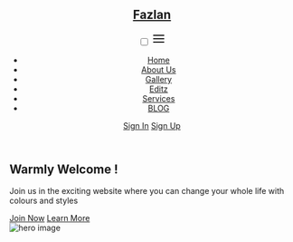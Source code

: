 <!DOCTYPE html>
<html lang="en">
  <head>
    <style>
      /* Importing Google font - Open Sans */
@import url("https://fonts.googleapis.com/css2?family=Open+Sans:wght@300;400;500;600;700&display=swap");

* {
  margin: 0;
  padding: 0;
  box-sizing: border-box;
  font-family: "Open Sans", sans-serif;
}

body {
  height: 100vh;
  width: 100%;
  background: linear-gradient(to bottom, #175d69 23%, #330c43 95%);
}

.header {
  position: fixed;
  top: 0;
  left: 0;
  width: 100%;
}

.navbar {
  display: flex;
  align-items: center;
  justify-content: space-between;
  max-width: 1200px;
  margin: 0 auto;
  padding: 20px 15px;
}

.navbar .logo a {
  font-size: 1.8rem;
  text-decoration: none;
  color: #fff;
}

.navbar .links {
  display: flex;
  align-items: center;
  list-style: none;
  gap: 35px;
}

.navbar .links a {
  font-weight: 500;
  text-decoration: none;
  color: #fff;
  padding: 10px 0;
  transition: 0.2s ease;
}

.navbar .links a:hover {
  color: #47b2e4;
}

.navbar .buttons a {
  text-decoration: none;
  color: #fff;
  font-size: 1rem;
  padding: 15px 0;
  transition: 0.2s ease;
}

.navbar .buttons a:not(:last-child) {
  margin-right: 30px;
}

.navbar .buttons .signin:hover {
  color: #47b2e4;
}

.navbar .buttons .signup {
  border: 1px solid #fff;
  padding: 10px 20px;
  border-radius: 0.375rem;
  text-align: center;
  transition: 0.2s ease;
}

.navbar .buttons .signup:hover {
  background-color: #47b2e4;
  color: #fff;
}

.hero-section {
  display: flex;
  justify-content: space-evenly;
  align-items: center;
  height: 95vh;
  padding: 0 15px;
  max-width: 1200px;
  margin: 0 auto;
}

.hero-section .hero {
  max-width: 50%;
  color: #fff;
}

.hero h2 {
  font-size: 2.5rem;
  margin-bottom: 20px;
}

.hero p {
  font-size: 1.2rem;
  margin-bottom: 20px;
  color: #c9c7c7;
}

.hero-section .img img {
  width: 517px;
}

.hero-section .buttons {
  margin-top: 40px;
}

.hero-section .buttons a {
  text-decoration: none;
  color: #fff;
  padding: 12px 24px;
  border-radius: 0.375rem;
  font-weight: 600;
  transition: 0.2s ease;
  display: inline-block;
}

.hero-section .buttons a:not(:last-child) {
  margin-right: 15px;
}

.buttons .join {
  background-color: #47b2e4;
}

.hero-section .buttons .learn {
  border: 1px solid #fff;
  border-radius: 0.375rem;
}

.hero-section .buttons a:hover {
  background-color: #47b2e4;
}

/* Hamburger menu styles */
#menu-toggle {
  display: none;
}

#hamburger-btn {
  font-size: 1.8rem;
  color: #fff;
  cursor: pointer;
  display: none;
  order: 1;
}

@media screen and (max-width: 1023px) {
  .navbar .logo a {
    font-size: 1.5rem;
  }

  .links {
    position: fixed;
    left: -100%;
    top: 75px;
    width: 100%;
    height: 100vh;
    padding-top: 50px;
    background: #175d69;
    flex-direction: column;
    transition: 0.3s ease;
  }

  .navbar #menu-toggle:checked ~ .links {
    left: 0;
  }

  .navbar #hamburger-btn {
    display: block;
  }

  .header .buttons {
    display: none;
  }

  .hero-section .hero {
    max-width: 100%;
    text-align: center;
  }

  .hero-section img {
    display: none;
  }
}
    </style>
    <meta charset="UTF-8" />
    <meta name="viewport" content="width=device-width, initial-scale=1.0" />
    <title>Fazlan</title>
    <link rel="stylesheet" href="style.css" />
  </head>
  <body>
    <header class="header">
      <nav class="navbar">
        <h2 class="logo"><a href="#">Fazlan</a></h2>
        <input type="checkbox" id="menu-toggle" />
        <label for="menu-toggle" id="hamburger-btn">
          <svg xmlns="http://www.w3.org/2000/svg" height="24" viewBox="0 0 24 24" width="24">
            <path d="M3 12h18M3 6h18M3 18h18" stroke="currentColor" stroke-width="2" stroke-linecap="round"/>
          </svg>
        </label>
        <ul class="links">
          <li><a href="Faz.html">Home</a></li>
          <li><a href="About.html">About Us</a></li>
          <li><a href="Gallery.html">Gallery</a></li>
          <li><a href="Editz.html">Editz</a></li>
          <li><a href="Service.html">Services</a></li>
          <li><a href="BLOG.html">BLOG</a></li>
        </ul>
        <div class="buttons">
          <a href="sign in.html" class="signin">Sign In</a>
          <a href="sign up.html" class="signup">Sign Up</a>
        </div>
      </nav>
    </header>
    <section class="hero-section">
      <div class="hero">
        <h2>Warmly Welcome !</h2>
        <p>
          Join us in the exciting website where you can change your whole life
          with colours and styles
        </p>
        <div class="buttons">
          <a href="sign in.html" class="join">Join Now</a>
          <a href="About.html" class="learn">Learn More</a>
        </div>
      </div>
      <div class="img">
        <img src="https://www.codingnepalweb.com/demos/create-responsive-website-html-css/hero-bg.png" alt="hero image" />
      </div>
    </section>
    
  </body>
</html>
